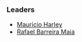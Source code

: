 ### Leaders
* [Mauricio Harley](mailto:mauricio.harley@owasp.org)
* [Rafael Barreira Maia](mailto:rafael.maia@owasp.org)
